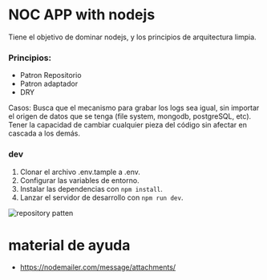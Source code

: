 # NOC APP with nodejs

Tiene el objetivo de dominar nodejs, y los principios de arquitectura limpia.

### Principios:

- Patron Repositorio
- Patron adaptador
- DRY

Casos:
Busca que el mecanismo para grabar los logs sea igual, sin importar el origen de datos que se tenga (file system, mongodb, postgreSQL, etc). Tener la capacidad de cambiar cualquier pieza del código sin afectar en cascada a los demás.

### dev

1. Clonar el archivo .env.tample a .env.
2. Configurar las variables de entorno.
3. Instalar las dependencias con `npm install`.
4. Lanzar el servidor de desarrollo con `npm run dev`.

![repository patten](https://res.cloudinary.com/practicaldev/image/fetch/s--ywDpo0PU--/c_imagga_scale,f_auto,fl_progressive,h_900,q_auto,w_1600/https://developer.android.com/topic/libraries/architecture/images/final-architecture.png)

# material de ayuda

- https://nodemailer.com/message/attachments/
